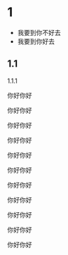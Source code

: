 # 1

* 我要到你不好去
* 我要到你好去

## 1.1

1.1.1

你好你好

你好你好

你好你好

你好你好

你好你好

你好你好

你好你好

你好你好

你好你好

你好你好

你好你好

